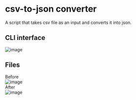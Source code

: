 # csv-to-json converter
A script that takes csv file as an input and converts it into json.
## CLI interface

![image](https://github.com/TechBoyy6/Awesome-Python-Scripts/blob/CSVtoJSON/csv_to_json/img/CLI.jpg)

## Files
Before<br/>
![image](https://github.com/TechBoyy6/Awesome-Python-Scripts/blob/CSVtoJSON/csv_to_json/img/before.jpg)
<br/>After<br/>
![image](https://github.com/TechBoyy6/Awesome-Python-Scripts/blob/CSVtoJSON/csv_to_json/img/after.jpg)
